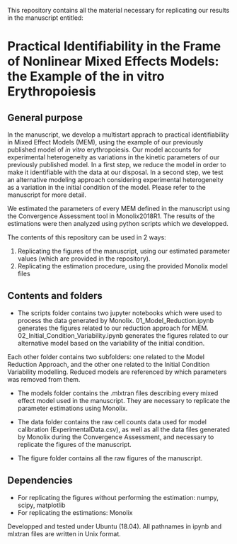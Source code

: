 This repository contains all the material necessary for replicating our results in the manuscript entitled:
# Practical Identifiability in the Frame of Nonlinear Mixed Effects Models: the Example of the in vitro Erythropoiesis

## General purpose

In the manuscript, we develop a multistart apprach to practical identifiability in Mixed Effect Models (MEM), using the example of our previously published model of *in vitro* erythropoiesis. Our model accounts for experimental heterogeneity as variations in the kinetic parameters of our previously published model. In a first step, we reduce the model in order to make it identifiable with the data at our disposal. In a second step, we test an alternative modeling approach considering experimental heterogeneity as a variation in the initial condition of the model. Please refer to the manuscript for more detail.

We estimated the parameters of every MEM defined in the manuscript using the Convergence Assessment tool in Monolix2018R1. The results of the estimations were then analyzed using python scripts which we developped.

The contents of this repository can be used in 2 ways:
1. Replicating the figures of the manuscript, using our estimated parameter values (which are provided in the repository).
2. Replicating the estimation procedure, using the provided Monolix model files

## Contents and folders

- The scripts folder contains two jupyter notebooks which were used to process the data generated by Monolix. 01_Model_Reduction.ipynb generates the figures related to our reduction approach for MEM. 02_Initial_Condition_Variability.ipynb generates the figures related to our alternative model based on the variability of the initial condition.

Each other folder contains two subfolders: one related to the Model Reduction Approach, and the other one related to the Initial Condition Variability modelling. Reduced models are referenced by which parameters was removed from them.

- The models folder contains the .mlxtran files describing every mixed effect model used in the manuscript. They are necessary to replicate the parameter estimations using Monolix.

- The data folder contains the raw cell counts data used for model calibration (ExperimentalData.csv), as well as all the data files generated by Monolix during the Convergence Assessment, and necessary to replicate the figures of the manuscript.

- The figure folder contains all the raw figures of the manuscript.

## Dependencies

- For replicating the figures without performing the estimation: numpy, scipy, matplotlib
- For replicating the estimations: Monolix

Developped and tested under Ubuntu (18.04). All pathnames in ipynb and mlxtran files are written in Unix format.
